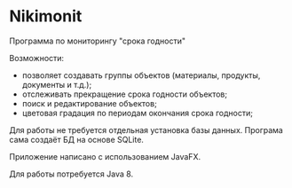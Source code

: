 # Nikimonit
Программа по мониторингу "срока годности"

Возможности:
- позволяет создавать группы объектов (материалы, продукты, документы и т.д.);
- отслеживать прекращение срока годности объектов;
- поиск и редактирование объектов;
- цветовая градация по периодам окончания срока годности;

Для работы не требуется отдельная установка базы данных.
Програма сама создаёт БД на основе SQLite.

Приложение написано с использованием JavaFX.

Для работы потребуется Java 8.

